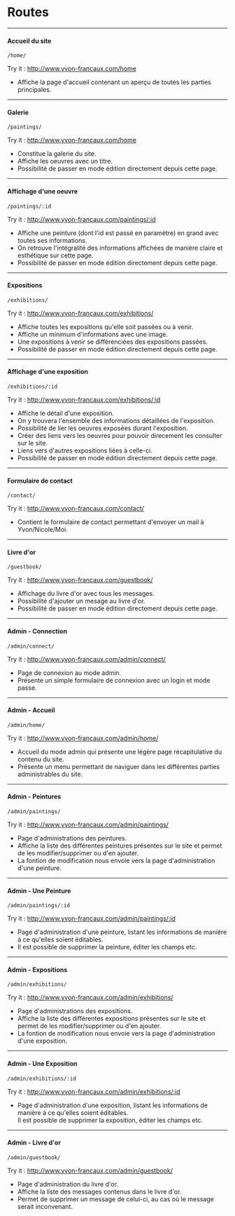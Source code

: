 # Routes 

------------------------------------------------------------------------------------------------------------
#### Accueil du site

	/home/
Try it : <http://www.yvon-francaux.com/home>

* Affiche la page d'accueil contenant un aperçu de toutes les parties principales.  

------------------------------------------------------------------------------------------------------------
#### Galerie

	/paintings/  
Try it : <http://www.yvon-francaux.com/home>

* Constitue la galerie du site.  
* Affiche les oeuvres avec un titre.  
* Possibilité de passer en mode édition directement depuis cette page.  

------------------------------------------------------------------------------------------------------------
#### Affichage d'une oeuvre 

	/paintings/:id  
Try it : <http://www.yvon-francaux.com/paintings/:id>

* Affiche une peinture (dont l'id est passé en paramètre) en grand avec toutes ses informations.  
* On retrouve l'intégralité des informations affichées de manière claire et esthétique sur cette page.  
* Possibilité de passer en mode édition directement depuis cette page.  

------------------------------------------------------------------------------------------------------------
#### Expositions

	/exhibitions/  
Try it : <http://www.yvon-francaux.com/exhibitions/>

* Affiche toutes les expositions qu'elle soit passées ou à venir.  
* Affiche un minimum d'informations avec une image.  
* Une expositions à venir se différenciées des expositions passées.  
* Possibilité de passer en mode édition directement depuis cette page.  

------------------------------------------------------------------------------------------------------------
#### Affichage d'une exposition

	/exhibitions/:id  
Try it : <http://www.yvon-francaux.com/exhibitions/:id>

* Affiche le détail d'une exposition.  
* On y trouvera l'ensemble des informations détaillées de l'exposition.  
* Possibilité de lier les oeuvres exposées durant l'exposition.  
* Créer des liens vers les oeuvres pour pouvoir direcement les consulter sur le site.  
* Liens vers d'autres expositions liées à celle-ci.  
* Possibilité de passer en mode édition directement depuis cette page.  

------------------------------------------------------------------------------------------------------------
#### Formulaire de contact

	/contact/  
Try it : <http://www.yvon-francaux.com/contact/>

* Contient le formulaire de contact permettant d'envoyer un mail à Yvon/Nicole/Moi.  

------------------------------------------------------------------------------------------------------------
#### Livre d'or

	/guestbook/  
Try it : <http://www.yvon-francaux.com/guestbook/>

* Affichage du livre d'or avec tous les messages.  
* Possibilité d'ajouter un mesage au livre d'or.    
* Possibilité de passer en mode édition directement depuis cette page.  

------------------------------------------------------------------------------------------------------------
#### Admin - Connection

	/admin/connect/  
Try it : <http://www.yvon-francaux.com/admin/connect/>

* Page de connexion au mode admin.  
* Présente un simple formulaire de connexion avec un login et mode passe.  

------------------------------------------------------------------------------------------------------------
#### Admin - Accueil

	/admin/home/  
Try it : <http://www.yvon-francaux.com/admin/home/>

* Accueil du mode admin qui présente une légère page récapitulative du contenu du site.  
* Présente un menu permettant de naviguer dans les différentes parties administrables du site.  

------------------------------------------------------------------------------------------------------------
#### Admin - Peintures

	/admin/paintings/  
Try it : <http://www.yvon-francaux.com/admin/paintings/>

* Page d'administrations des peintures.  
* Affiche la liste des différentes peintures présentes sur le site et permet de les modifier/supprimer ou d'en ajouter.  
* La fontion de modification nous envoie vers la page d'administration d'une peinture.  

------------------------------------------------------------------------------------------------------------
#### Admin - Une Peinture

	/admin/paintings/:id  
Try it : <http://www.yvon-francaux.com/admin/paintings/:id>

* Page d'administration d'une peinture, listant les informations de manière à ce qu'elles soient éditables.  
* Il est possible de supprimer la peinture, éditer les champs etc.  


------------------------------------------------------------------------------------------------------------
#### Admin - Expositions

	/admin/exhibitions/  
Try it : <http://www.yvon-francaux.com/admin/exhibitions/>

* Page d'administrations des expositions.  
* Affiche la liste des différentes expositions présentes sur le site et permet de les modifier/supprimer ou d'en ajouter.  
* La fontion de modification nous envoie vers la page d'administration d'une exposition.    

------------------------------------------------------------------------------------------------------------
#### Admin - Une Exposition

	/admin/exhibitions/:id  
Try it : <http://www.yvon-francaux.com/admin/exhibitions/:id>

* Page d'administration d'une exposition, listant les informations de manière à ce qu'elles soient éditables.  
Il est possible de supprimer la exposition, éditer les champs etc. 

------------------------------------------------------------------------------------------------------------
#### Admin - Livre d'or

	/admin/guestbook/  
Try it : <http://www.yvon-francaux.com/admin/guestbook/>

* Page d'administration du livre d'or.  
* Affiche la liste des messages contenus dans le livre d'or.  
* Permet de supprimer un message de celui-ci, au cas où le message serait inconvenant.  

